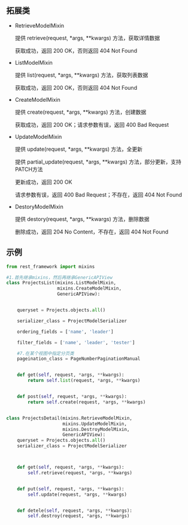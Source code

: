 ## 拓展类

+ RetrieveModelMixin

  提供 retrieve(request, *args, **kwargs) 方法，获取详情数据

  获取成功，返回 200 OK，否则返回 404 Not Found

- ListModelMixin

  提供 list(request, *args, **kwargs) 方法，获取列表数据

  获取成功，返回 200 OK，否则返回 404 Not Found

- CreateModelMixin

  提供 create(request, *args, **kwargs) 方法，创建数据

  获取成功，返回 200 OK；请求参数有误，返回 400 Bad Request

- UpdateModelMixin

  提供 update(request, *args, **kwargs) 方法，全更新

  提供 partial_update(request, *args, **kwargs) 方法，部分更新，支持PATCH方法

  更新成功，返回 200 OK

  请求参数有误，返回 400 Bad Request；不存在，返回 404 Not Found

- DestoryModelMixin

  提供 destory(request, *args, **kwargs) 方法，删除数据

  删除成功，返回 204 No Content，不存在，返回 404 Not Found

## 示例

```python
from rest_framework import mixins

#1.首先继承mixins，然后再继承GenericAPIView
class ProjectsList(mixins.ListModelMixin,
                   mixins.CreateModelMixin,
                   GenericAPIView):


    queryset = Projects.objects.all()

    serializer_class = ProjectModelSerializer

    ordering_fields = ['name', 'leader']

    filter_fields = ['name', 'leader', 'tester']

    #7.在某个视图中指定分页类
    pageination_class = PageNumberPaginationManual


    def get(self, request, *args, **kwargs):
        return self.list(request, *args, **kwargs)


    def post(self, request, *args, **kwargs):
        return self.create(request, *args, **kwargs)


class ProjectsDetail(mixins.RetrieveModelMixin,
                     mixins.UpdateModelMixin,
                     mixins.DestroyModelMixin,
                     GenericAPIView):
    queryset = Projects.objects.all()
    serializer_class = ProjectModelSerializer



    def get(self, request, *args, **kwargs):
        self.retrieve(request, *args, **kwargs)


    def put(self, request, *args, **kwargs):
        self.update(request, *args, **kwargs)


    def detele(self, request, *args, **kwargs):
        self.destroy(request, *args, **kwargs)
```

